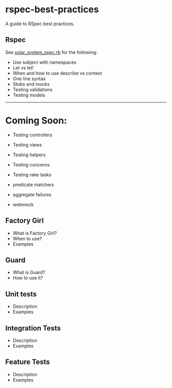 # rspec-best-practices
A guide to RSpec best practices.

## Rspec
See [solar_system_spec.rb](example/spec/models/solar_system_spec.rb) for the following:
- Use subject with namespaces
- Let vs let!
- When and how to use describe vs context
- One line syntax
- Stubs and mocks
- Testing validations
- Testing models

-----------

# Coming Soon:

- Testing controllers
- Testing views

- Testing helpers
- Testing concerns

- Testing rake tasks

- predicate matchers
- aggregate failures

- webmock

## Factory Girl
- What is Factory Girl?
- When to use?
- Examples

## Guard
- What is Guard?
- How to use it?

## Unit tests
- Description
- Examples

## Integration Tests
- Description
- Examples

## Feature Tests
- Description
- Examples
